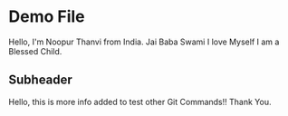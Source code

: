 # Demo File

Hello, I'm Noopur Thanvi from India.
Jai Baba Swami
I love Myself
I am a Blessed Child.


## Subheader 
Hello, this is more info added to test other Git Commands!!
Thank You.
